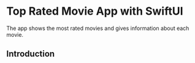 # Top Rated Movie App with SwiftUI

The app shows the most rated movies and gives information about each movie.

## Introduction 



